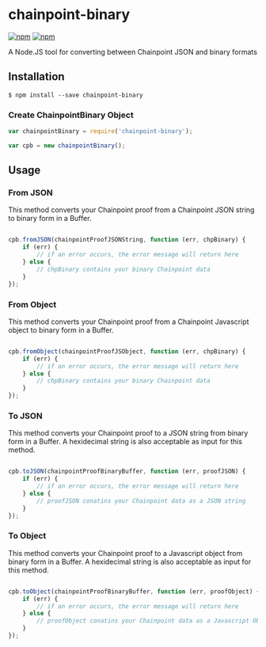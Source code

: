 # chainpoint-binary

[![npm](https://img.shields.io/npm/l/chainpoint-binary.svg)](https://www.npmjs.com/package/chainpoint-binary)
[![npm](https://img.shields.io/npm/v/chainpoint-binary.svg)](https://www.npmjs.com/package/chainpoint-binary)

A Node.JS tool for converting between Chainpoint JSON and binary formats

## Installation

```
$ npm install --save chainpoint-binary
```

### Create ChainpointBinary Object

```js
var chainpointBinary = require('chainpoint-binary');

var cpb = new chainpointBinary();
```

## Usage

### From JSON

This method converts your Chainpoint proof from a Chainpoint JSON string to binary form in a Buffer.

```js

cpb.fromJSON(chainpointProofJSONString, function (err, chpBinary) {
    if (err) {
        // if an error occurs, the error message will return here
    } else {
        // chpBinary contains your binary Chainpoint data
    }
});
```

### From Object

This method converts your Chainpoint proof from a Chainpoint Javascript object to binary form in a Buffer.

```js

cpb.fromObject(chainpointProofJSObject, function (err, chpBinary) {
    if (err) {
        // if an error occurs, the error message will return here
    } else {
        // chpBinary contains your binary Chainpoint data
    }
});
```

### To JSON

This method converts your Chainpoint proof to a JSON string from binary form in a Buffer. A hexidecimal string is also acceptable as input for this method.

```js

cpb.toJSON(chainpointProofBinaryBuffer, function (err, proofJSON) {
    if (err) {
        // if an error occurs, the error message will return here
    } else {
        // proofJSON conatins your Chainpoint data as a JSON string
    }
});
```

### To Object

This method converts your Chainpoint proof to a Javascript object from binary form in a Buffer. A hexidecimal string is also acceptable as input for this method.

```js

cpb.toObject(chainpointProofBinaryBuffer, function (err, proofObject) {
    if (err) {
        // if an error occurs, the error message will return here
    } else {
        // proofObject conatins your Chainpoint data as a Javascript Object
    }
});
```

